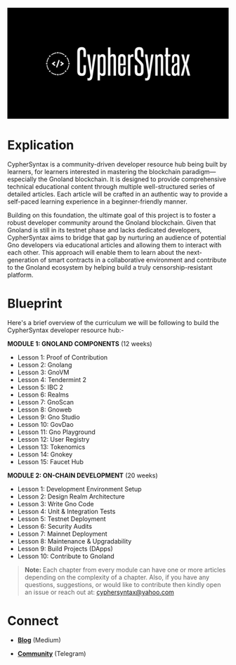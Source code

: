 ![Alt Image](https://github.com/Danish-Mahboob/CypherSyntax/blob/59c7984cfa85a5f215d67bdd50527b515f7880ed/Banner.jpg)
# Explication
CypherSyntax is a community-driven developer resource hub being built by learners, for learners interested in mastering the blockchain paradigm—especially the Gnoland blockchain. It is designed to provide comprehensive technical educational content through multiple well-structured series of detailed articles. Each article will be crafted in an authentic way to provide a self-paced learning experience in a beginner-friendly manner.

Building on this foundation, the ultimate goal of this project is to foster a robust developer community around the Gnoland blockchain. Given that Gnoland is still in its testnet phase and lacks dedicated developers, CypherSyntax aims to bridge that gap by nurturing an audience of potential Gno developers via educational articles and allowing them to interact with each other. This approach will enable them to learn about the next-generation of smart contracts in a collaborative environment and contribute to the Gnoland ecosystem by helping build a truly censorship-resistant platform.



# Blueprint
Here's a brief overview of the curriculum we will be following to build the CypherSyntax developer resource hub:-

__MODULE 1: GNOLAND COMPONENTS__    (12 weeks)
+ Lesson 1: Proof of Contribution
+ Lesson 2: Gnolang
+ Lesson 3: GnoVM
+ Lesson 4: Tendermint 2
+ Lesson 5: IBC 2
+ Lesson 6: Realms 
+ Lesson 7: GnoScan
+ Lesson 8: Gnoweb
+ Lesson 9: Gno Studio
+ Lesson 10: GovDao
+ Lesson 11: Gno Playground
+ Lesson 12: User Registry
+ Lesson 13: Tokenomics
+ Lesson 14: Gnokey
+ Lesson 15: Faucet Hub

__MODULE 2: ON-CHAIN DEVELOPMENT__    (20 weeks)

+ Lesson 1: Development Environment Setup
+ Lesson 2: Design Realm Architecture
+ Lesson 3: Write Gno Code
+ Lesson 4: Unit & Integration Tests
+ Lesson 5: Testnet Deployment
+ Lesson 6: Security Audits
+ Lesson 7: Mainnet Deployment
+ Lesson 8: Maintenance & Upgradability
+ Lesson 9: Build Projects (DApps)
+ Lesson 10: Contribute to Gnoland

>__Note:__ Each chapter from every module can have one or more articles depending on the complexity of a chapter. Also, if you have any questions, suggestions, or would like to contribute then kindly open an issue or reach out at: cyphersyntax@yahoo.com


# Connect
+ __[Blog](https://medium.com/@cyphersyntax)__ (Medium)

+ __[Community](https://t.me/cyphersyntax)__ (Telegram)

